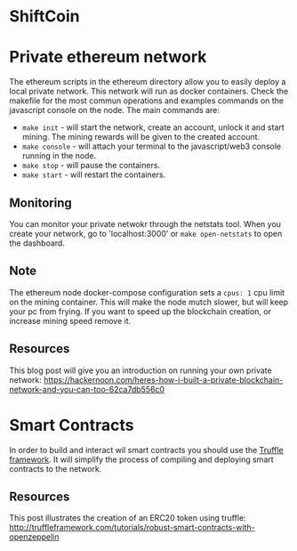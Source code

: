 # ShiftCoin

# Private ethereum network
The ethereum scripts in the ethereum directory allow you to easily deploy a local private network. This network will run as docker containers.
Check the makefile for the most commun operations and examples commands on the javascript console on the node. The main commands are:

* `make init` - will start the network, create an account, unlock it and start mining. The mining rewards will be given to the created account.
* `make console` - will attach your terminal to the javascript/web3 console running in the node.
* `make stop` - will pause the containers.
* `make start` - will restart the containers.

## Monitoring
You can monitor your private netwokr through the netstats tool. When you create your network, go to 'localhost:3000' or `make open-netstats` to open the dashboard.

## Note
The ethereum node docker-compose configuration sets a `cpus: 1` cpu limit on the mining container. This will make the node mutch slower, but will keep your pc from frying. If you want to speed up the blockchain creation, or increase mining speed remove it.

## Resources
This blog post will give you an introduction on running your own private network: https://hackernoon.com/heres-how-i-built-a-private-blockchain-network-and-you-can-too-62ca7db556c0

# Smart Contracts
In order to build and interact wil smart contracts you should use the [Truffle framework](https://github.com/trufflesuite/truffle). It will simplify the process of compiling and deploying smart contracts to the network.

## Resources
This post illustrates the creation of an ERC20 token using truffle: http://truffleframework.com/tutorials/robust-smart-contracts-with-openzeppelin